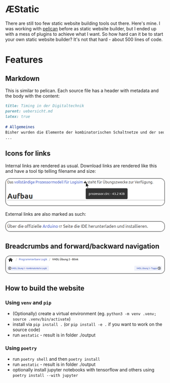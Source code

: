 # ÆStatic

There are still too few static website building tools out there. Here's mine. I was working with
[pelican](https://getpelican.com/) before as static website builder, but I ended up with a mess of plugins to achieve
what I want. So how hard can it be to start your own static website builder? It's not that hard - about 500 lines of code.

# Features
## Markdown
This is similar to pelican. Each source file has a header with metadata and the body with the content:

```markdown
title: Timing in der Digitaltechnik
parent: uebersicht.md
latex: true

# Allgemeines
Bisher wurden die Elemente der kombinatorischen Schaltnetze und der sequentiellen Schaltwerke so betrachtet, dass jede Änderung eines diskreten Zustandes (logisch 0 oder 1) unmittelbar zu einer Änderung führt. Für reale Bauelemente gilt dies nicht, da jede Änderung mit einer bestimmten Verzögerung behaftet ist. Diese Verzögerungen kommen teils durch die Ausbreitungsgeschwindigkeit selbst oder durch Ladevorgänge innerhalb der Bauteile.
...
```

## Icons for links
Internal links are rendered as usual. Download links are rendered like this and have a tool tip telling filename and size:

<img src='./documentation/download_link.png' style="border: 2px solid  gray; border-radius:15px">

External links are also marked as such:

<img src='./documentation/external_link.png' style="border: 2px solid  gray; border-radius:15px">


## Breadcrumbs and forward/backward navigation

<img src='./documentation/navigation.png' style="border: 2px solid  gray; border-radius:15px">

## How to build the website
### Using `venv` and `pip`
* (Optionally) create a virtual environment (eg. `python3 -m venv .venv; source .venv/bin/activate`)
* install via `pip install .` (or `pip install -e .` if you want to work on the source code)
* run `aestatic` - result is in folder ./output

### Using `poetry`
* run `poetry shell` and then `poetry install`
* run `aestatic` - result is in folder ./output
* optionally install jupyter notebooks with tensorflow and others using `poetry install --with jupyter`